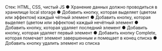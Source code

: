 Стек: HTML, CSS, чистый JS
● Хранение данных должно проводиться в хранилище local
storage
● Добавить кнопку, которая выделяет (цветом или эффектом)
каждый чётный элемент
● Добавить кнопку, которая выделяет (цветом или эффектом)
каждый нечётный элемент
● Добавить кнопку, которая удаляет последний элемент
● Добавить кнопку, которая удаляет первый элемент
● Добавить кнопку Complete, которая помечает элемент
завершенным и помещает в конец списка
● Добавить кнопку удалить элемент из списка
